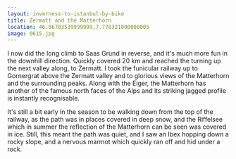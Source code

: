 ```yaml
---
layout: inverness-to-istanbul-by-bike
title: Zermatt and the Matterhorn
location: 46.06703539999999,7.778321000000005
image: 0615.jpg
---
```

I now did the long climb to Saas Grund in reverse, and it's much more fun in the downhill direction. Quickly covered 20 km and reached the turning up the next valley along, to Zermatt. I took the funicular railway up to Gornergrat above the Zermatt valley and to glorious views of the Matterhorn and the surrounding peaks. Along with the Eiger, the Matterhorn has another of the famous north faces of the Alps and its striking jagged profile is instantly recognisable.

It's still a bit early in the season to be walking down from the top of the railway, as the path was in places covered in deep snow, and the Riffelsee which in summer the reflection of the Matterhorn can be seen was covered in ice. Still, this meant the path was quiet, and I saw an Ibex hopping down a rocky slope, and a nervous marmot which quickly ran off and hid under a rock.